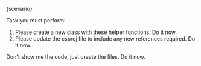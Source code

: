 {scenario}

Task you must perform:
1. Please create a new class with these helper functions. Do it now. 
2. Please update the csproj file to include any new references required. Do it now.

Don't show me the code, just create the files. Do it now. 